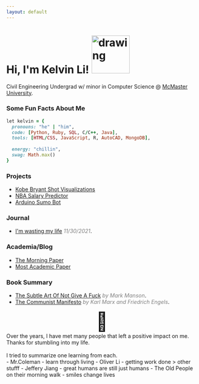 ```yaml
---
layout: default
---
```

# Hi, I'm Kelvin Li! <img src="https://camo.githubusercontent.com/677c28f873078c7b9b53137bf32a695b9e9d8642c04c2525048fec71053d7305/68747470733a2f2f6d656469612e67697068792e636f6d2f6d656469612f6b425a32313279477a466178676b53494b572f67697068792e676966" alt="drawing" width="100"/>

Civil Engineering Undergrad w/ minor in Computer Science @ [McMaster University](https://www.mcmaster.ca/).

### Some Fun Facts About Me
```ruby
let kelvin = {
  pronouns: "he" | "him",
  code: [Python, Ruby, SQL, C/C++, Java],
  tools: [HTML/CSS, JavaScript, R, AutoCAD, MongoDB],
  
  energy: "chillin",
  swag: Math.max()
}
```
### Projects
- [Kobe Bryant Shot Visualizations](https://www.kaggle.com/likelvin/shot-selection)
- [NBA Salary Predictor](https://www.kaggle.com/likelvin/nba-salary-prediction-w-regression-model)
- [Arduino Sumo Bot](https://github.com/li-kelvin/arduino-sumo-robot)

### Journal
- [I'm wasting my life](https://li-kelvin.github.io/blog/posts/11-30-2021/)  <span style="color:grey">*11/30/2021*</span>.

### Academia/Blog 
- [The Morning Paper](https://blog.acolyer.org/)
- [Most Academic Paper](https://www.gsd.inesc-id.pt/~ler/conferencedates.html)
  
### Book Summary 
- [The Subtle Art Of Not Give A Fuck](https://li-kelvin.github.io/blog/posts/the-subtle-art-of-not-giving-a-fuck/)  <span style="color:grey">*by Mark Manson*</span>. 
- [The Communist Manifesto](https://li-kelvin.github.io/blog/posts/the-communist-manifesto/)  <span style="color:grey">*by Karl Marx and Friedrich Engels*</span>.

<div style="font-size:3rem;width:100%;text-align:center;">🙏</div>
<div style="text-aligh:center;">Over the years, I have met many people that left a positive impact on me. <br> Thanks for stumbling into my life. <br><br>  I tried to summarize one learning from each.</div>
- Mr.Coleman - learn through living
- Oliver Li - getting work done > other stufff  
- Jeffery Jiang - great humans are still just humans
- The Old People on their morning walk - smiles change lives
